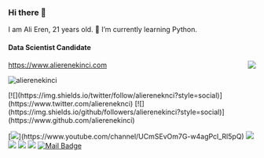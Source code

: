 ### Hi there 👋
I am Ali Eren, 21 years old.
🌱 I’m currently learning Python.
#### Data Scientist Candidate
<img align='right' src="https://github-readme-stats.vercel.app/api?username=alierenekinci&show_icons=true">


https://www.alierenekinci.com

<p align="left"> <img src="https://komarev.com/ghpvc/?username=alierenekinci" alt="alierenekinci" /> </p>
[![](https://img.shields.io/twitter/follow/aliereneknci?style=social)](https://www.twitter.com/aliereneknci)
[![](https://img.shields.io/github/followers/alierenekinci?style=social)](https://www.github.com/alierenekinci)


[![](https://img.shields.io/badge/youtube-%23FF0000.svg?&style=for-the-badge&logo=youtube&logoColor=white")](https://www.youtube.com/channel/UCmSEvOm7G-w4agPcl_Rl5pQ)
[![](https://img.shields.io/badge/twitter-%231DA1F2.svg?&style=for-the-badge&logo=twitter&logoColor=white)](https://www.twitter.com/aliereneknci)
[![](https://img.shields.io/badge/linkedin-%230077B5.svg?&style=for-the-badge&logo=linkedin&logoColor=white)](https://www.linkedin.com/in/alierenekinci/)
[![](https://img.shields.io/badge/medium-%2312100E.svg?&style=for-the-badge&logo=medium&logoColor=white)](https://medium.com/@alierenekinci)
[![](https://img.shields.io/badge/instagram-%23E4405F.svg?&style=for-the-badge&logo=instagram&logoColor=white)](https://www.instagram.com/alierenekinci/)
[![Mail Badge](https://img.shields.io/badge/mralierenekinci@gmail.com-c14438?style=for-the-badge&logo=Gmail&logoColor=white&link=mailto:mralierenekinci@gmail.com)](mailto:mralierenekinci@gmail.com)
